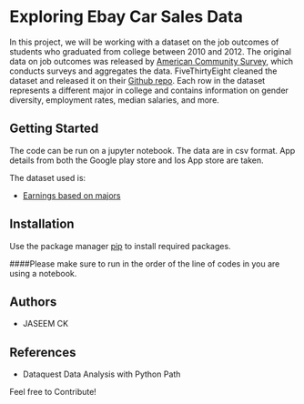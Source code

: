 # Exploring Ebay Car Sales Data

In this project, we will be working with a dataset on the job outcomes of students who graduated from college between 2010 and 2012. The original data on job outcomes was released by [American Community Survey](https://www.census.gov/programs-surveys/acs/), which conducts surveys and aggregates the data. FiveThirtyEight cleaned the dataset and released it on their [Github repo](https://github.com/fivethirtyeight/data/tree/master/college-majors). Each row in the dataset represents a different major in college and contains information on gender diversity, employment rates, median salaries, and more. 

## Getting Started

The code can be run on a jupyter notebook. The data are in csv format. App details from both the Google play store and Ios App store are taken.

The dataset used is:
* [Earnings based on majors](https://github.com/fivethirtyeight/data/tree/master/college-majors)
## Installation

Use the package manager [pip](https://pip.pypa.io/en/stable/) to install required packages.

####Please make sure to run in the order of the line of codes in you are using a notebook.

## Authors

* JASEEM CK

## References

* Dataquest Data Analysis with Python Path

Feel free to Contribute!
